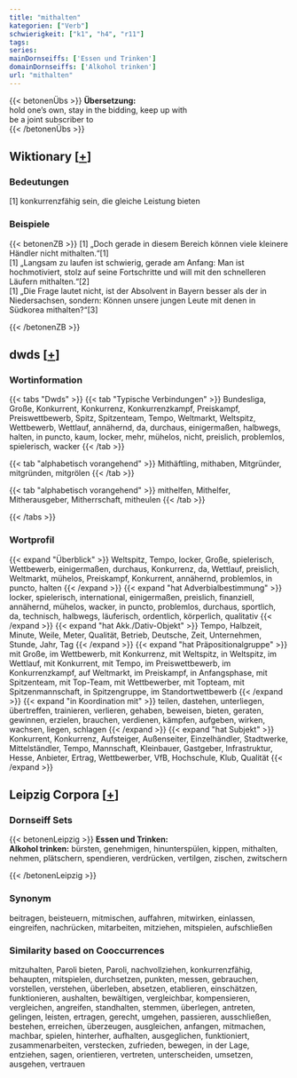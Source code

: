 ```yaml
---
title: "mithalten"
kategorien: ["Verb"]
schwierigkeit: ["k1", "h4", "r11"]
tags:
series:
mainDornseiffs: ['Essen und Trinken']
domainDornseiffs: ['Alkohol trinken']
url: "mithalten"
---
```


{{< betonenÜbs >}}
**Übersetzung:**  
hold one’s own, stay in the bidding, keep up  with  
be a joint subscriber to  
{{< /betonenÜbs >}}

## Wiktionary [[+](https://de.wiktionary.org/wiki/mithalten)]

### Bedeutungen
[1] konkurrenzfähig sein, die gleiche Leistung bieten  

### Beispiele
{{< betonenZB >}}
[1] „Doch gerade in diesem Bereich können viele kleinere Händler nicht mithalten.“[1]  
[1] „Langsam zu laufen ist schwierig, gerade am Anfang: Man ist hochmotiviert, stolz auf seine Fortschritte und will mit den schnelleren Läufern mithalten.“[2]  
[1] „Die Frage lautet nicht, ist der Absolvent in Bayern besser als der in Niedersachsen, sondern: Können unsere jungen Leute mit denen in Südkorea mithalten?“[3]  

{{< /betonenZB >}}


## dwds [[+](https://www.dwds.de/wb/mithalten)]

### Wortinformation
{{< tabs "Dwds" >}}
{{< tab "Typische Verbindungen" >}}
Bundesliga, Große, Konkurrent, Konkurrenz, Konkurrenzkampf, Preiskampf, Preiswettbewerb, Spitz, Spitzenteam, Tempo, Weltmarkt, Weltspitz, Wettbewerb, Wettlauf, annähernd, da, durchaus, einigermaßen, halbwegs, halten, in puncto, kaum, locker, mehr, mühelos, nicht, preislich, problemlos, spielerisch, wacker
{{< /tab >}}

{{< tab "alphabetisch vorangehend" >}}
Mithäftling, mithaben, Mitgründer, mitgründen, mitgrölen
{{< /tab >}}

{{< tab "alphabetisch vorangehend" >}}
mithelfen, Mithelfer, Mitherausgeber, Mitherrschaft, mitheulen
{{< /tab >}}

{{< /tabs >}}

### Wortprofil
{{< expand "Überblick" >}} Weltspitz, Tempo, locker, Große, spielerisch, Wettbewerb, einigermaßen, durchaus, Konkurrenz, da, Wettlauf, preislich, Weltmarkt, mühelos, Preiskampf, Konkurrent, annähernd, problemlos, in puncto, halten {{< /expand >}}
{{< expand "hat Adverbialbestimmung" >}} locker, spielerisch, international, einigermaßen, preislich, finanziell, annähernd, mühelos, wacker, in puncto, problemlos, durchaus, sportlich, da, technisch, halbwegs, läuferisch, ordentlich, körperlich, qualitativ {{< /expand >}}
{{< expand "hat Akk./Dativ-Objekt" >}} Tempo, Halbzeit, Minute, Weile, Meter, Qualität, Betrieb, Deutsche, Zeit, Unternehmen, Stunde, Jahr, Tag {{< /expand >}}
{{< expand "hat Präpositionalgruppe" >}} mit Große, im Wettbewerb, mit Konkurrenz, mit Weltspitz, in Weltspitz, im Wettlauf, mit Konkurrent, mit Tempo, im Preiswettbewerb, im Konkurrenzkampf, auf Weltmarkt, im Preiskampf, in Anfangsphase, mit Spitzenteam, mit Top-Team, mit Wettbewerber, mit Topteam, mit Spitzenmannschaft, in Spitzengruppe, im Standortwettbewerb {{< /expand >}}
{{< expand "in Koordination mit" >}} teilen, dastehen, unterliegen, übertreffen, trainieren, verlieren, gehaben, beweisen, bieten, geraten, gewinnen, erzielen, brauchen, verdienen, kämpfen, aufgeben, wirken, wachsen, liegen, schlagen {{< /expand >}}
{{< expand "hat Subjekt" >}} Konkurrent, Konkurrenz, Aufsteiger, Außenseiter, Einzelhändler, Stadtwerke, Mittelständler, Tempo, Mannschaft, Kleinbauer, Gastgeber, Infrastruktur, Hesse, Anbieter, Ertrag, Wettbewerber, VfB, Hochschule, Klub, Qualität {{< /expand >}}

## Leipzig Corpora [[+](https://corpora.uni-leipzig.de/en/res?word=mithalten&corpusId=deu_newscrawl-public_2018)]

### Dornseiff Sets
{{< betonenLeipzig >}}
**Essen und Trinken:**  
**Alkohol trinken:** bürsten, genehmigen, hinunterspülen, kippen, mithalten, nehmen, plätschern, spendieren, verdrücken, vertilgen, zischen, zwitschern  

{{< /betonenLeipzig >}}

### Synonym
beitragen, beisteuern, mitmischen, auffahren, mitwirken, einlassen, eingreifen, nachrücken, mitarbeiten, mitziehen, mitspielen, aufschließen


### Similarity based on Cooccurrences
mitzuhalten, Paroli bieten, Paroli, nachvollziehen, konkurrenzfähig, behaupten, mitspielen, durchsetzen, punkten, messen, gebrauchen, vorstellen, verstehen, überleben, absetzen, etablieren, einschätzen, funktionieren, aushalten, bewältigen, vergleichbar, kompensieren, vergleichen, angreifen, standhalten, stemmen, überlegen, antreten, gelingen, leisten, ertragen, gerecht, umgehen, passieren, ausschließen, bestehen, erreichen, überzeugen, ausgleichen, anfangen, mitmachen, machbar, spielen, hinterher, aufhalten, ausgeglichen, funktioniert, zusammenarbeiten, verstecken, zufrieden, bewegen, in der Lage, entziehen, sagen, orientieren, vertreten, unterscheiden, umsetzen, ausgehen, vertrauen

